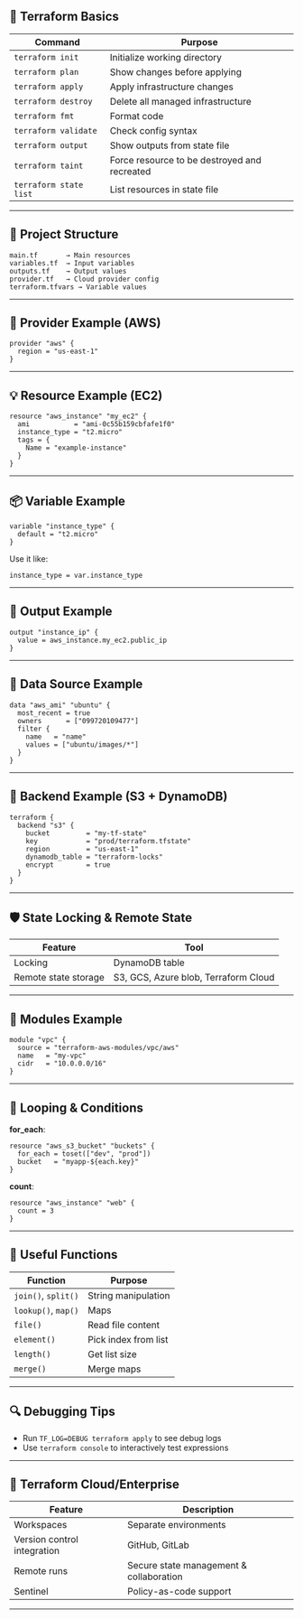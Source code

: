 

## 🧱 **Terraform Basics**

| Command | Purpose |
|--------|---------|
| `terraform init` | Initialize working directory |
| `terraform plan` | Show changes before applying |
| `terraform apply` | Apply infrastructure changes |
| `terraform destroy` | Delete all managed infrastructure |
| `terraform fmt` | Format code |
| `terraform validate` | Check config syntax |
| `terraform output` | Show outputs from state file |
| `terraform taint` | Force resource to be destroyed and recreated |
| `terraform state list` | List resources in state file |

---

## 📁 **Project Structure**

```
main.tf       → Main resources  
variables.tf  → Input variables  
outputs.tf    → Output values  
provider.tf   → Cloud provider config  
terraform.tfvars → Variable values  
```

---

## 🔌 **Provider Example (AWS)**

```hcl
provider "aws" {
  region = "us-east-1"
}
```

---

## 💡 **Resource Example (EC2)**

```hcl
resource "aws_instance" "my_ec2" {
  ami           = "ami-0c55b159cbfafe1f0"
  instance_type = "t2.micro"
  tags = {
    Name = "example-instance"
  }
}
```

---

## 📦 **Variable Example**

```hcl
variable "instance_type" {
  default = "t2.micro"
}
```

Use it like:
```hcl
instance_type = var.instance_type
```

---

## 🧪 **Output Example**

```hcl
output "instance_ip" {
  value = aws_instance.my_ec2.public_ip
}
```

---

## 🧾 **Data Source Example**

```hcl
data "aws_ami" "ubuntu" {
  most_recent = true
  owners      = ["099720109477"]
  filter {
    name   = "name"
    values = ["ubuntu/images/*"]
  }
}
```

---

## 🔐 **Backend Example (S3 + DynamoDB)**

```hcl
terraform {
  backend "s3" {
    bucket         = "my-tf-state"
    key            = "prod/terraform.tfstate"
    region         = "us-east-1"
    dynamodb_table = "terraform-locks"
    encrypt        = true
  }
}
```

---

## 🛡 **State Locking & Remote State**

| Feature | Tool |
|--------|------|
| Locking | DynamoDB table |
| Remote state storage | S3, GCS, Azure blob, Terraform Cloud |

---

## 🧠 **Modules Example**

```hcl
module "vpc" {
  source = "terraform-aws-modules/vpc/aws"
  name   = "my-vpc"
  cidr   = "10.0.0.0/16"
}
```

---

## 🔄 **Looping & Conditions**

**for_each**:
```hcl
resource "aws_s3_bucket" "buckets" {
  for_each = toset(["dev", "prod"])
  bucket   = "myapp-${each.key}"
}
```

**count**:
```hcl
resource "aws_instance" "web" {
  count = 3
}
```

---

## 🔗 **Useful Functions**

| Function | Purpose |
|---------|---------|
| `join()`, `split()` | String manipulation |
| `lookup()`, `map()` | Maps |
| `file()` | Read file content |
| `element()` | Pick index from list |
| `length()` | Get list size |
| `merge()` | Merge maps |

---

## 🔍 **Debugging Tips**

- Run `TF_LOG=DEBUG terraform apply` to see debug logs
- Use `terraform console` to interactively test expressions

---

## 🧾 Terraform Cloud/Enterprise

| Feature | Description |
|--------|-------------|
| Workspaces | Separate environments |
| Version control integration | GitHub, GitLab |
| Remote runs | Secure state management & collaboration |
| Sentinel | Policy-as-code support |

---

